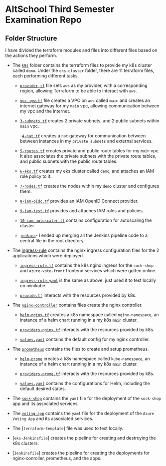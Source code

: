 # AltSchool Third Semester Examination Repo

## Folder Structure

I have divided the terraform modules and files into different files based on the actions they perform.

- The [`k8s`](https://github.com/PaulBoye-py/third-sem-exam/tree/main/k8s) folder contains the terraform files to provide my k8s cluster called `demo`. Under the `eks-cluster` folder, there are 11 terraform files, each performing different tasks.

  - [`provider,tf`](https://github.com/PaulBoye-py/third-sem-exam/blob/main/k8s/provider.tf) file sets `aws` as my provider, with a corresponding region, allowing Terraform to be able to interact with `aws`.

  - [`vpc-igw.tf`](https://github.com/PaulBoye-py/third-sem-exam/blob/main/k8s/vpc-igw.tf) file creates a VPC on `aws` called `main` and creates an internet gateway for my `main` vpc, allowing communication between my vpc and the internet. 

  - [`3-subnets.tf`](https://github.com/PaulBoye-py/third-sem-exam/blob/main/eks-cluster/3-subnets.tf) creates 2 private subnets, and 2 public subnets within `main` vpc.

    -[`4-nat.tf`](https://github.com/PaulBoye-py/third-sem-exam/blob/main/eks-cluster/4-nat.tf) creates a `nat` gateway for communication between between instances in my `private subnets` and external services.

  - [`5-routes.tf`](https://github.com/PaulBoye-py/third-sem-exam/blob/main/eks-cluster/5-routes.tf) creates private and public route tables for my `main` vpc. It also associates the private subnets with the private route tables, and public subnets with the public route tables.

  - [`6-eks.tf`](https://github.com/PaulBoye-py/third-sem-exam/blob/main/eks-cluster/6-eks.tf) creates my eks cluster called `demo`, and attaches an IAM role policy to it.

  - [`7-nodes.tf`](https://github.com/PaulBoye-py/third-sem-exam/blob/main/eks-cluster/7-nodes.tf) creates the nodes within my `demo` cluster and configures them.

  - [`8-iam-oidc.tf`](https://github.com/PaulBoye-py/third-sem-exam/blob/main/eks-cluster/8-iam-oidc.tf) provides an IAM OpenID Connect provider.

  - [`9-iam-test.tf`](https://github.com/PaulBoye-py/third-sem-exam/blob/main/eks-cluster/9-iam-test.tf) provides and attaches IAM roles and policies.

  - [`10-iam-autoscaler.tf`](https://github.com/PaulBoye-py/third-sem-exam/blob/main/eks-cluster/10-iam-autoscaler.tf) contains configuration for autoscaling the cluster.

  - [`jenkins`](https://github.com/PaulBoye-py/third-sem-exam/blob/main/eks-cluster/jenkins)- I ended up merging all the Jenkins pipeline code to a central file in the root directory.

- The [ingress-rule](https://github.com/PaulBoye-py/third-sem-exam/tree/main/ingress-rule) contains the nginx ingress configuration files for the 2 applications which were deployed.

  - [`ingress-rule.tf`](https://github.com/PaulBoye-py/third-sem-exam/blob/main/ingress-rule/ingress-rule.tf) contains the k8s nginx ingress for the `sock-shop` and `azure-vote-front` frontend services which were gotten online.

  - [`ingress-rule.yaml`](https://github.com/PaulBoye-py/third-sem-exam/blob/main/ingress-rule/ingress-rule.yaml) is the same as above, just used it to test locally on minikube.

  - [`provide.tf`](https://github.com/PaulBoye-py/third-sem-exam/blob/main/ingress-rule/provide.tf) interacts with the resources provided by k8s.

- The [`nginx-controller`](https://github.com/PaulBoye-py/third-sem-exam/tree/main/nginx-controller) contains files create the nginx controller.

  - [`helm-nginx.tf`](https://github.com/PaulBoye-py/third-sem-exam/blob/main/nginx-controller/helm-nginx.tf) creates a k8s namespace called `nginx-namespace`, an instance of a helm chart running in a my k8s `main` cluster.

  - [`providers-nginx.tf`](https://github.com/PaulBoye-py/third-sem-exam/blob/main/nginx-controller/providers-nginx.tf) interacts with the resources provided by k8s.

  - [`values.yaml`](https://github.com/PaulBoye-py/third-sem-exam/tree/main/nginx-controller/values.yaml) contains the default config for my nginx controller.

- The [`prometheus`](https://github.com/PaulBoye-py/third-sem-exam/tree/main/prometheus) contains the files to create and setup prometheus.

  - [`helm-prone`](https://github.com/PaulBoye-py/third-sem-exam/blob/main/prometheus/helm-prome.tf) creates a k8s namespace called `kube-namespace`, an instance of a helm chart running in a my k8s `main` cluster.

  - [`providers-prome.tf`](https://github.com/PaulBoye-py/third-sem-exam/blob/main/prometheus/providers-prome.tf) interacts with the resources provided by k8s.

  - [`values.yaml`](https://github.com/PaulBoye-py/third-sem-exam/blob/main/prometheus/values.yaml) contains the configurations for Helm, including the default desired states.

- The [`sock-shop`](https://github.com/PaulBoye-py/third-sem-exam/tree/main/sock-shop) contains the `yaml` file for the deployment of the `sock-shop` app and its associated services.

- The [`voting-app`](https://github.com/PaulBoye-py/third-sem-exam/tree/main/voting-app) contains the `yaml` file for the deployment of the `Azure Voting App` and its associated services.

- The [`terraform-template`] file was used to test locally.

- [`eks-Jenkinsfile`] creates the pipeline for creating and destroying the k8s clusters.

- [`Jenkinsfile`] creates the pipeline for creating the deployments for nginx-conroller, prometheus, and the apps.
